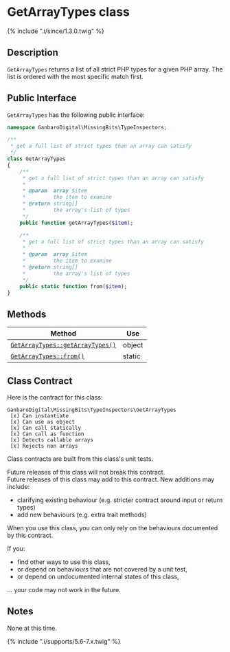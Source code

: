 # GetArrayTypes class

{% include ".i/since/1.3.0.twig" %}

## Description

`GetArrayTypes` returns a list of all strict PHP types for a given PHP array. The list is ordered with the most specific match first.

## Public Interface

`GetArrayTypes` has the following public interface:

```php
namespace GanbaroDigital\MissingBits\TypeInspectors;

/**
 * get a full list of strict types than an array can satisfy
 */
class GetArrayTypes
{
    /**
     * get a full list of strict types than an array can satisfy
     *
     * @param  array $item
     *         the item to examine
     * @return string[]
     *         the array's list of types
     */
    public function getArrayTypes($item);

    /**
     * get a full list of strict types than an array can satisfy
     *
     * @param  array $item
     *         the item to examine
     * @return string[]
     *         the array's list of types
     */
    public static function from($item);
}
```

## Methods

Method | Use
-------|----
[`GetArrayTypes::getArrayTypes()`](GetArrayTypes.getArrayTypes.html) | object
[`GetArrayTypes::from()`](GetArrayTypes.from.html) | static

## Class Contract

Here is the contract for this class:

    GanbaroDigital\MissingBits\TypeInspectors\GetArrayTypes
     [x] Can instantiate
     [x] Can use as object
     [x] Can call statically
     [x] Can call as function
     [x] Detects callable arrays
     [x] Rejects non arrays

Class contracts are built from this class's unit tests.

<div class="callout success">
Future releases of this class will not break this contract.
</div>

<div class="callout info" markdown="1">
Future releases of this class may add to this contract. New additions may include:

* clarifying existing behaviour (e.g. stricter contract around input or return types)
* add new behaviours (e.g. extra trait methods)
</div>

<div class="callout warning" markdown="1">
When you use this class, you can only rely on the behaviours documented by this contract.

If you:

* find other ways to use this class,
* or depend on behaviours that are not covered by a unit test,
* or depend on undocumented internal states of this class,

... your code may not work in the future.
</div>

## Notes

None at this time.

{% include ".i/supports/5.6-7.x.twig" %}
